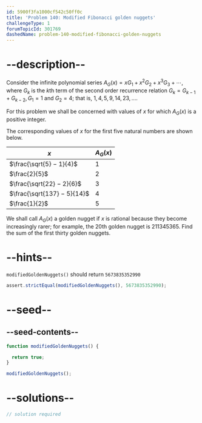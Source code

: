 ```yaml
---
id: 5900f3fa1000cf542c50ff0c
title: 'Problem 140: Modified Fibonacci golden nuggets'
challengeType: 1
forumTopicId: 301769
dashedName: problem-140-modified-fibonacci-golden-nuggets
---
```


# --description--

Consider the infinite polynomial series $A_G(x) = xG_1 + x^2G_2 + x^3G_3 + \cdots$, where $G_k$ is the $k$th term of the second order recurrence relation $G_k = G_{k − 1} + G_{k − 2}, G_1 = 1$ and $G_2 = 4$; that is, $1, 4, 5, 9, 14, 23, \ldots$.

For this problem we shall be concerned with values of $x$ for which $A_G(x)$ is a positive integer.

The corresponding values of $x$ for the first five natural numbers are shown below.

| $x$                           | $A_G(x)$ |
| ----------------------------- | -------- |
| $\frac{\sqrt{5} − 1}{4}$    | $1$      |
| $\frac{2}{5}$                | $2$      |
| $\frac{\sqrt{22} − 2}{6}$   | $3$      |
| $\frac{\sqrt{137} − 5}{14}$ | $4$      |
| $\frac{1}{2}$                | $5$      |

We shall call $A_G(x)$ a golden nugget if $x$ is rational because they become increasingly rarer; for example, the 20th golden nugget is 211345365. Find the sum of the first thirty golden nuggets.

# --hints--

`modifiedGoldenNuggets()` should return `5673835352990`

```js
assert.strictEqual(modifiedGoldenNuggets(), 5673835352990);
```

# --seed--

## --seed-contents--

```js
function modifiedGoldenNuggets() {

  return true;
}

modifiedGoldenNuggets();
```

# --solutions--

```js
// solution required
```
